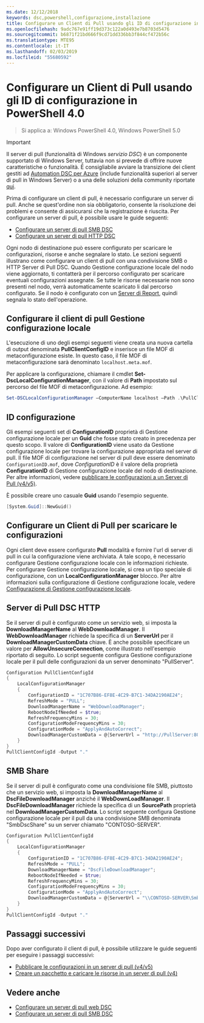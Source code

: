 ```yaml
---
ms.date: 12/12/2018
keywords: dsc,powershell,configurazione,installazione
title: Configurare un Client di Pull usando gli ID di configurazione in PowerShell 4.0
ms.openlocfilehash: 9adc767e91ff19d373c122a0d493e7b8703d5476
ms.sourcegitcommit: b6871f21bd666f9cd71dd336bb3f844cf472b56c
ms.translationtype: MTE95
ms.contentlocale: it-IT
ms.lasthandoff: 02/03/2019
ms.locfileid: "55680592"
---
```

# <a name="set-up-a-pull-client-using-configuration-ids-in-powershell-40"></a>Configurare un Client di Pull usando gli ID di configurazione in PowerShell 4.0

>Si applica a: Windows PowerShell 4.0, Windows PowerShell 5.0

> [!IMPORTANT]
> Il server di pull (funzionalità di Windows *servizio DSC*) è un componente supportato di Windows Server, tuttavia non si prevede di offrire nuove caratteristiche o funzionalità. È consigliabile avviare la transizione dei client gestiti ad [Automation DSC per Azure](/azure/automation/automation-dsc-getting-started) (include funzionalità superiori al server di pull in Windows Server) o a una delle soluzioni della community riportate [qui](pullserver.md#community-solutions-for-pull-service).

Prima di configurare un client di pull, è necessario configurare un server di pull. Anche se quest'ordine non sia obbligatorio, consente la risoluzione dei problemi e consente di assicurarsi che la registrazione è riuscita. Per configurare un server di pull, è possibile usare le guide seguenti:

- [Configurare un server di pull SMB DSC](pullServerSmb.md)
- [Configurare un server di pull HTTP DSC](pullServer.md)

Ogni nodo di destinazione può essere configurato per scaricare le configurazioni, risorse e anche segnalare lo stato. Le sezioni seguenti illustrano come configurare un client di pull con una condivisione SMB o HTTP Server di Pull DSC. Quando Gestione configurazione locale del nodo viene aggiornato, ti contatterà per il percorso configurato per scaricare eventuali configurazioni assegnate. Se tutte le risorse necessarie non sono presenti nel nodo, verrà automaticamente scaricato li dal percorso configurato. Se il nodo è configurato con un [Server di Report](reportServer.md), quindi segnala lo stato dell'operazione.

## <a name="configure-the-pull-client-lcm"></a>Configurare il client di pull Gestione configurazione locale

L'esecuzione di uno degli esempi seguenti viene creata una nuova cartella di output denominata **PullClientConfigID** e inserisce un file MOF di metaconfigurazione esiste. In questo caso, il file MOF di metaconfigurazione sarà denominato `localhost.meta.mof`.

Per applicare la configurazione, chiamare il cmdlet **Set-DscLocalConfigurationManager**, con il valore di **Path** impostato sul percorso del file MOF di metaconfigurazione. Ad esempio:

```powershell
Set-DSCLocalConfigurationManager –ComputerName localhost –Path .\PullClientConfigId –Verbose.
```

## <a name="configuration-id"></a>ID configurazione

Gli esempi seguenti set di **ConfigurationID** proprietà di Gestione configurazione locale per un **Guid** che fosse stato creato in precedenza per questo scopo. Il valore di **ConfigurationID** viene usato da Gestione configurazione locale per trovare la configurazione appropriata nel server di pull. Il file MOF di configurazione nel server di pull deve essere denominato `ConfigurationID.mof`, dove *ConfigurationID* è il valore della proprietà **ConfigurationID** di Gestione configurazione locale del nodo di destinazione. Per altre informazioni, vedere [pubblicare le configurazioni a un Server di Pull (v4/v5)](publishConfigs.md).

È possibile creare uno casuale **Guid** usando l'esempio seguente.

```powershell
[System.Guid]::NewGuid()
```

## <a name="set-up-a-pull-client-to-download-configurations"></a>Configurare un Client di Pull per scaricare le configurazioni

Ogni client deve essere configurato **Pull** modalità e fornire l'url di server di pull in cui la configurazione viene archiviata. A tale scopo, è necessario configurare Gestione configurazione locale con le informazioni richieste. Per configurare Gestione configurazione locale, si crea un tipo speciale di configurazione, con un **LocalConfigurationManager** blocco. Per altre informazioni sulla configurazione di Gestione configurazione locale, vedere [Configurazione di Gestione configurazione locale](../managing-nodes/metaConfig4.md).

## <a name="http-dsc-pull-server"></a>Server di Pull DSC HTTP

Se il server di pull è configurato come un servizio web, si imposta la **DownloadManagerName** al **WebDownloadManager**. Il **WebDownloadManager** richiede la specifica di un **ServerUrl** per il **DownloadManagerCustomData** chiave. È anche possibile specificare un valore per **AllowUnsecureConnection**, come illustrato nell'esempio riportato di seguito. Lo script seguente configura Gestione configurazione locale per il pull delle configurazioni da un server denominato "PullServer".

```powershell
Configuration PullClientConfigId
{
    LocalConfigurationManager
    {
        ConfigurationID = "1C707B86-EF8E-4C29-B7C1-34DA2190AE24";
        RefreshMode = "PULL";
        DownloadManagerName = "WebDownloadManager";
        RebootNodeIfNeeded = $true;
        RefreshFrequencyMins = 30;
        ConfigurationModeFrequencyMins = 30;
        ConfigurationMode = "ApplyAndAutoCorrect";
        DownloadManagerCustomData = @{ServerUrl = "http://PullServer:8080/PSDSCPullServer/PSDSCPullServer.svc"; AllowUnsecureConnection = “TRUE”}
    }
}
PullClientConfigId -Output "."
```

## <a name="smb-share"></a>SMB Share

Se il server di pull è configurato come una condivisione file SMB, piuttosto che un servizio web, si imposta la **DownloadManagerName** al **DscFileDownloadManager** anziché il **WebDownLoadManager**. Il **DscFileDownloadManager** richiede la specifica di un **SourcePath** proprietà nel **DownloadManagerCustomData**. Lo script seguente configura Gestione configurazione locale per il pull da una condivisione SMB denominata "SmbDscShare" su un server chiamato "CONTOSO-SERVER".

```powershell
Configuration PullClientConfigId
{
    LocalConfigurationManager
    {
        ConfigurationID = "1C707B86-EF8E-4C29-B7C1-34DA2190AE24";
        RefreshMode = "PULL";
        DownloadManagerName = "DscFileDownloadManager";
        RebootNodeIfNeeded = $true;
        RefreshFrequencyMins = 30;
        ConfigurationModeFrequencyMins = 30;
        ConfigurationMode = "ApplyAndAutoCorrect";
        DownloadManagerCustomData = @{ServerUrl = "\\CONTOSO-SERVER\SmbDscShare"}
    }
}
PullClientConfigId -Output "."
```

## <a name="next-steps"></a>Passaggi successivi

Dopo aver configurato il client di pull, è possibile utilizzare le guide seguenti per eseguire i passaggi successivi:

- [Pubblicare le configurazioni in un server di pull (v4/v5)](publishConfigs.md)
- [Creare un pacchetto e caricare le risorse in un server di pull (v4)](package-upload-resources.md)

## <a name="see-also"></a>Vedere anche

- [Configurare un server di pull web DSC](pullServer.md)
- [Configurare un server di pull SMB DSC](pullServerSMB.md)
